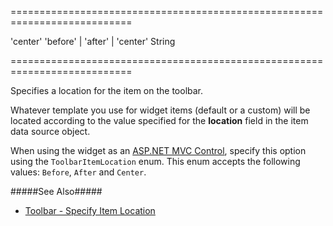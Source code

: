 ===========================================================================
<!--default-->'center'<!--/default-->
<!--acceptValues-->'before' | 'after' | 'center'<!--/acceptValues-->
<!--type-->String<!--/type-->
===========================================================================

<!--shortDescription-->
Specifies a location for the item on the toolbar.
<!--/shortDescription-->

<!--fullDescription-->
Whatever template you use for widget items (default or a custom) will be located according to the value specified for the **location** field in the item data source object.

When using the widget as an [ASP.NET MVC Control](/Documentation/Guide/ASP.NET_MVC_Controls/Fundamentals/), specify this option using the `ToolbarItemLocation` enum. This enum accepts the following values: `Before`, `After` and `Center`.

#####See Also#####
- [Toolbar - Specify Item Location](/Documentation/Guide/Widgets/Toolbar/Specify_Item_Location/)
<!--/fullDescription-->